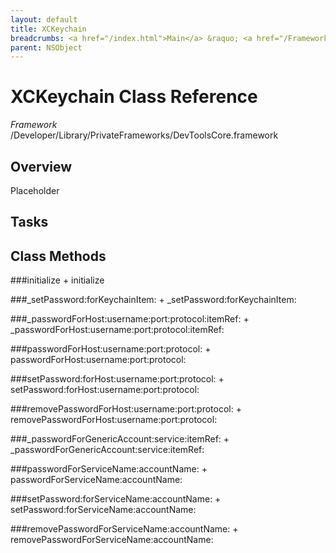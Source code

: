 ```yaml
---
layout: default
title: XCKeychain
breadcrumbs: <a href="/index.html">Main</a> &raquo; <a href="/Frameworks.html">Framework</a> &raquo; <a href="/Frameworks/DevToolsCore.html">DevToolsCore</a> &raquo; XCKeychain
parent: NSObject 
---
```

# XCKeychain Class Reference

*Framework* /Developer/Library/PrivateFrameworks/DevToolsCore.framework

## Overview

Placeholder

## Tasks

## Class Methods

<a name="+initialize"></a>
###initialize
    + initialize

<a name="+_setPassword:forKeychainItem:"></a>
###_setPassword:forKeychainItem:
    + _setPassword:forKeychainItem:

<a name="+_passwordForHost:username:port:protocol:itemRef:"></a>
###_passwordForHost:username:port:protocol:itemRef:
    + _passwordForHost:username:port:protocol:itemRef:

<a name="+passwordForHost:username:port:protocol:"></a>
###passwordForHost:username:port:protocol:
    + passwordForHost:username:port:protocol:

<a name="+setPassword:forHost:username:port:protocol:"></a>
###setPassword:forHost:username:port:protocol:
    + setPassword:forHost:username:port:protocol:

<a name="+removePasswordForHost:username:port:protocol:"></a>
###removePasswordForHost:username:port:protocol:
    + removePasswordForHost:username:port:protocol:

<a name="+_passwordForGenericAccount:service:itemRef:"></a>
###_passwordForGenericAccount:service:itemRef:
    + _passwordForGenericAccount:service:itemRef:

<a name="+passwordForServiceName:accountName:"></a>
###passwordForServiceName:accountName:
    + passwordForServiceName:accountName:

<a name="+setPassword:forServiceName:accountName:"></a>
###setPassword:forServiceName:accountName:
    + setPassword:forServiceName:accountName:

<a name="+removePasswordForServiceName:accountName:"></a>
###removePasswordForServiceName:accountName:
    + removePasswordForServiceName:accountName:


